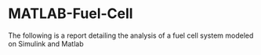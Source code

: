 # MATLAB-Fuel-Cell
The following is a report detailing the analysis of a fuel cell system modeled on Simulink and Matlab
